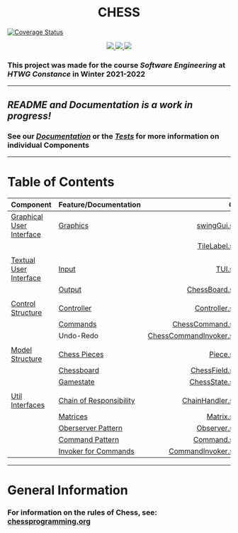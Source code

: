 <p align="center">
  
  <h1 align="center">CHESS</h3>
</p>

[![Coverage Status]()]()

<p align="center">
  <a href="https://github.com/biselli-mar/Chess/actions/workflows/scala.yml">
    <img src="https://github.com/biselli-mar/Chess/actions/workflows/scala.yml/badge.svg?branch=main" /> 
  </a>
  <a href="https://coveralls.io/github/biselli-mar/Chess?branch=main">
    <img src="https://coveralls.io/repos/github/biselli-mar/Chess/badge.svg?branch=main" />
  </a>
  <a href="https://codecov.io/gh/biselli-mar/Chess">
    <img src="https://codecov.io/gh/biselli-mar/Chess/branch/main/graph/badge.svg?token=UFUM75SWX4)" />
  </a>
</p>
  
### This project was made for the course **_Software Engineering_** at **_HTWG Constance_** in **Winter 2021-2022**

---

## *README and Documentation is a work in progress!*

### See our **_[Documentation](docs)_** or the **_[Tests](src/test/scala/de/htwg/se/chess)_** for more information on individual **Components**

---

# Table of Contents

| **Component** | **Feature/Documentation** | **Code** | **Tests** |
| :------     | :------     |   -----: |   ------: |
  | [Graphical User Interface](src/main/scala/de/htwg/se/chess/aview/gui) | [Graphics](docs/gui) | [swingGui.scala](src/main/scala/de/htwg/se/chess/aview/gui/swingGUI.scala) | |
| | | [TileLabel.scala](src/main/scala/de/htwg/se/chess/aview/gui/TileLabel.scala) | |
| | | |
  | [Textual User Interface](src/main/scala/de/htwg/se/chess/aview) | [Input](docs/tui/#using-the-tui) | [TUI.scala](src/main/scala/de/htwg/se/chess/aview/TUI.scala) | [TUISpec.scala](src/test/scala/de/htwg/se/chess/aview/TUISpec.scala) |
| | [Output](docs/tui/#board-representation) | [ChessBoard.scala](src/main/scala/de/htwg/se/chess/model/gameDataComponent/gameDataBaseImpl/ChessBoard.scala) | [ChessBoardSpec.scala](src/test/scala/de/htwg/se/chess/model/gameDataComponent/gameDataBaseImpl/ChessBoardSpec.scala) |
| | | |
   | [Control Structure](src/main/scala/de/htwg/se/chess/controller/controllerComponent) | [Controller](https://en.wikipedia.org/wiki/Model–view–controller) | [Controller.scala](src/main/scala/de/htwg/se/chess/controller/controllerComponent/controllerBaseImpl/Controller.scala) | [ControllerSpec.scala](src/test/scala/de/htwg/se/chess/controller/controllerComponent/controllerBaseImpl/ControllerSpec.scala) |
   | | [Commands](docs/controller/commands/Readme.md) | [ChessCommand.scala](src/main/scala/de/htwg/se/chess/controller/controllerComponent/controllerBaseImpl/ChessCommand.scala) | [ChessCommandSpec.scala](src/test/scala/de/htwg/se/chess/controller/controllerComponent/controllerBaseImpl/ChessCommandSpec.scala) |
   | | Undo-Redo | [ChessCommandInvoker.scala](src/main/scala/de/htwg/se/chess/controller/controllerComponent/controllerBaseImpl/ChessCommandInvoker.scala) | [ChessCommandInvokerSpec.scala](src/test/scala/de/htwg/se/chess/controller/controllerComponent/controllerBaseImpl/ChessCommandInvokerSpec.scala) |
| | | |
   | [Model Structure](src/main/scala/de/htwg/se/chess/model) | [Chess Pieces](https://www.chessprogramming.org/Pieces) | [Piece.scala](src/main/scala/de/htwg/se/chess/model/Piece.scala) | [PiecesSpec.scala](src/test/scala/de/htwg/se/chess/model/PiecesSpec.scala) |
   | | [Chessboard](docs/model/gamedata) | [ChessField.scala](src/main/scala/de/htwg/se/chess/model/gameDataComponent/gameDataBaseImpl/ChessField.scala) | [ChessFieldSpec.scala](src/test/scala/de/htwg/se/chess/model/gameDataComponent/gameDataBaseImpl/ChessFieldSpec.scala) |
   | | [Gamestate](docs/model/gamedata/#chessstate) | [ChessState.scala](src/main/scala/de/htwg/se/chess/model/gameDataComponent/gameDataBaseImpl/ChessState.scala) | [ChessStateSpec.scala](src/test/scala/de/htwg/se/chess/model/gameDataComponent/gameDataBaseImpl/ChessStateSpec.scala) |
| | | |
   | [Util Interfaces](src/main/scala/de/htwg/se/chess/util) | [Chain of Responsibility](https://www.tutorialspoint.com/design_pattern/chain_of_responsibility_pattern.htm) |[ChainHandler.scala](src/main/scala/de/htwg/se/chess/util/ChainHandler.scala) | [ChainHandlerSpec.scala](src/test/scala/de/htwg/se/chess/util/ChainHandlerSpec.scala)
   | | [Matrices](https://en.wikipedia.org/wiki/Matrix_(mathematics)) | [Matrix.scala](src/main/scala/de/htwg/se/chess/util/Matrix.scala) | [MatrixSpec.scala](src/test/scala/de/htwg/se/chess/util/MatrixSpec.scala) |
   | | [Oberserver Pattern](https://www.tutorialspoint.com/design_pattern/observer_pattern.htm) | [Observer.scala](src/main/scala/de/htwg/se/chess/util/Observer.scala) | [ObserverSpec.scala](src/test/scala/de/htwg/se/chess/util/ObserverSpec.scala) |
   | | [Command Pattern](https://www.tutorialspoint.com/design_pattern/command_pattern.htm) | [Command.scala](src/main/scala/de/htwg/se/chess/util/Command.scala) | [CommandSpec.scala](src/test/scala/de/htwg/se/chess/util/CommandSpec.scala) |
   | | [Invoker for Commands](https://stackoverflow.com/questions/37512006/role-of-invoker-class-in-command-pattern) | [CommandInvoker.scala](src/main/scala/de/htwg/se/chess/util/CommandInvoker.scala) | [CommandInvokerSpec.scala](src/test/scala/de/htwg/se/chess/util/CommandInvokerSpec.scala)

---

# General Information

 ### For information on the **rules of Chess**, see: [chessprogramming.org](https://www.chessprogramming.org/Rules_of_Chess)


